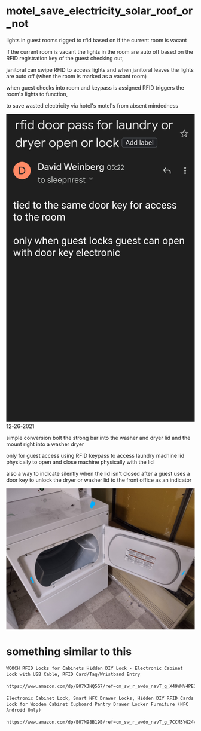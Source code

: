 # motel_save_electricity_solar_roof_or_not

lights in guest rooms rigged to rfid based on if the current room is vacant 

if the current room is vacant the lights in the room are auto off based on the RFID registration key of the guest checking out,

janitoral can swipe RFID to access lights and when janitoral leaves the lights are auto off (when the room is marked as a vacant room)

when guest checks into room and keypass is assigned RFID triggers the room's lights to function,



to save wasted electricity via hotel's motel's from absent mindedness


![s1](https://raw.githubusercontent.com/c4pt000/motel_save_electricity_solar_roof_or_not/main/Screenshot_20211202-052358-833~2.png)
12-26-2021

simple conversion bolt the strong bar into the washer and dryer lid and the mount right into a washer dryer

only for guest access using RFID keypass to access laundry machine lid physically to open and close machine physically with the lid

also a way to indicate silently when the lid isn't closed after a guest uses a door key to unlock the dryer or washer lid to the front office as an indicator

![emdryer](https://raw.githubusercontent.com/c4pt000/motel_save_electricity_solar_roof_or_not/main/0_IMG_20211228_191510309_HDR~3.jpg)

# something similar to this
```
WOOCH RFID Locks for Cabinets Hidden DIY Lock - Electronic Cabinet Lock with USB Cable, RFID Card/Tag/Wristband Entry 

https://www.amazon.com/dp/B07XJNQ5G7/ref=cm_sw_r_awdo_navT_g_X49WNV4PE1N75981QRB6

Electronic Cabinet Lock, Smart NFC Drawer Locks, Hidden DIY RFID Cards Lock for Wooden Cabinet Cupboard Pantry Drawer Locker Furniture (NFC Android Only) 

https://www.amazon.com/dp/B07M98B19B/ref=cm_sw_r_awdo_navT_g_7CCM3YG24VDF0G4TBS2T
```
